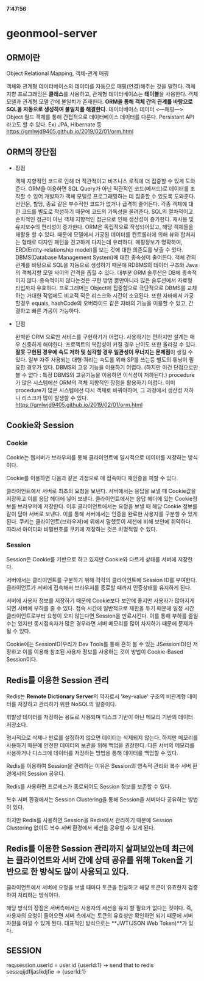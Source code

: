 **7:47:56**

# geonmool-server

## ORM이란

Object Relational Mapping, 객체-관계 매핑

객체와 관계형 데이터베이스의 데이터를 자동으로 매핑(연결)해주는 것을 말한다.
객체 지향 프로그래밍은 **클래스**를 사용하고, 관계형 데이터베이스는 **테이블**을 사용한다.
객체 모델과 관계형 모델 간에 불일치가 존재한다.
**ORM을 통해 객체 간의 관계를 바탕으로 SQL을 자동으로 생성하여 불일치를 해결한다.**
데이터베이스 데이터 <—매핑—> Object 필드
객체를 통해 간접적으로 데이터베이스 데이터를 다룬다.
Persistant API라고도 할 수 있다.
Ex) JPA, Hibernate 등
https://gmlwjd9405.github.io/2019/02/01/orm.html

## ORM의 장단점

- 장점

  객체 지향적인 코드로 인해 더 직관적이고 비즈니스 로직에 더 집중할 수 있게 도와준다.
  ORM을 이용하면 SQL Query가 아닌 직관적인 코드(메서드)로 데이터를 조작할 수 있어 개발자가 객체 모델로 프로그래밍하는 데 집중할 수 있도록 도와준다.
  선언문, 할당, 종료 같은 부수적인 코드가 없거나 급격히 줄어든다.
  각종 객체에 대한 코드를 별도로 작성하기 때문에 코드의 가독성을 올려준다.
  SQL의 절차적이고 순차적인 접근이 아닌 객체 지향적인 접근으로 인해 생산성이 증가한다.
  재사용 및 유지보수의 편리성이 증가한다.
  ORM은 독립적으로 작성되어있고, 해당 객체들을 재활용 할 수 있다.
  때문에 모델에서 가공된 데이터를 컨트롤러에 의해 뷰와 합쳐지는 형태로 디자인 패턴을 견고하게 다지는데 유리하다.
  매핑정보가 명확하여, ERD(Entity-relationship model)를 보는 것에 대한 의존도를 낮출 수 있다.
  DBMS​(Database Management System)에 대한 종속성이 줄어든다.
  객체 간의 관계를 바탕으로 SQL을 자동으로 생성하기 때문에 RDBMS의 데이터 구조와 Java의 객체지향 모델 사이의 간격을 좁힐 수 있다.
  대부분 ORM 솔루션은 DB에 종속적이지 않다.
  종속적이지 않다는것은 구현 방법 뿐만아니라 많은 솔루션에서 자료형 타입까지 유효하다.
  프로그래머는 Object에 집중함으로 극단적으로 DBMS를 교체하는 거대한 작업에도 비교적 적은 리스크와 시간이 소요된다.
  또한 자바에서 가공할경우 equals, hashCode의 오버라이드 같은 자바의 기능을 이용할 수 있고, 간결하고 빠른 가공이 가능하다.

- 단점

  완벽한 ORM 으로만 서비스를 구현하기가 어렵다.
  사용하기는 편하지만 설계는 매우 신중하게 해야한다.
  프로젝트의 복잡성이 커질 경우 난이도 또한 올라갈 수 있다.
  **잘못 구현된 경우에 속도 저하 및 심각할 경우 일관성이 무너지는 문제점**이 생길 수 있다.
  일부 자주 사용되는 대형 쿼리는 속도를 위해 SP를 쓰는등 별도의 튜닝이 필요한 경우가 있다.
  DBMS의 고유 기능을 이용하기 어렵다. (하지만 이건 단점으로만 볼 수 없다 : 특정 DBMS의 고유기능을 이용하면 이식성이 저하된다.)
  procedure가 많은 시스템에선 ORM의 객체 지향적인 장점을 활용하기 어렵다.
  이미 procedure가 많은 시스템에선 다시 객체로 바꿔야하며, 그 과정에서 생산성 저하나 리스크가 많이 발생할 수 있다.
  https://gmlwjd9405.github.io/2019/02/01/orm.html

## Cookie와 Session

### Cookie

Cookie는 웹서버가 브라우저를 통해 클라이언트에 일시적으로 데이터를 저장하는 방식이다.

Cookie를 이용하면 다음과 같은 과정으로 매 접속마다 재인증을 피할 수 있다.

클라이언트에서 서버로 최초의 요청을 보낸다.
서버에서는 응답을 보낼 때 Cookie값을 저장하고 이를 응답 헤더에 넣어 보낸다.
클라이언트에서는 응답 헤더에 있는 Cookie정보를 브라우저에 저장한다.
이후 클라이언트에서는 요청을 보낼 때 해당 Cookie 정보를 같이 담아 서버로 보낸다. 이를 통해 서버에서는 인증을 완료한 사용자를 구분할 수 있게 된다.
쿠키는 클라이언트(브라우저)에 위에서 말했듯이 세션에 비해 보안에 취약하다. 따라서 아이디와 비밀번호를 쿠키에 저장하는 것은 치명적일 수 있다.

### Session

Session은 Cookie를 기반으로 하고 있지만 Cookie와 다르게 상태를 서버에 저장한다.

서버에서는 클라이언트를 구분하기 위해 각각의 클라이언트에 Session ID를 부여한다. 클라이언트가 서버에 접속해서 브라우저를 종료할 때까지 인증상태를 유지하게 된다.

서버에 사용자 정보를 저장하기 때문에 Cookie보다 보안에 좋지만 사용자가 많아지게 되면 서버에 부하를 줄 수 있다.
접속 시간에 일반적으로 제한을 두기 때문에 일정 시간 클라이언트로부터 요청이 오지 않는다면 Session을 만료시킨다. 이를 통해 부하를 줄일 수는 있지만 동시접속자가 많은 경우라면 서버 메모리를 많이 차지하기 때문에 문제가 될 수 있다.

Cookie에는 SessionID(우리가 Dev Tools를 통해 흔히 볼 수 있는 JSessionID)만 저장하고 이를 이용해 참조된 사용자 정보를 사용하는 것이 방법이 Cookie-Based Session이다.

## Redis를 이용한 Session 관리

Redis는 **Remote Dictionary Server**의 약자로서 'key-value' 구조의 비관계형 데이터를 저장하고 관리하기 위한 NoSQL의 일종이다.

휘발성 데이터를 저장하는 용도로 사용되며 디스크 기반이 아닌 메모리 기반의 데이터 저장소다.

명시적으로 삭제나 만료를 설정하지 않으면 데이터는 삭제되지 않는다. 하지만 메모리를 사용하기 때문에 안전한 데이터의 보관을 위해 백업을 권장한다. 다른 서버의 메모리를 사용하거나 디스크에 데이터를 저장하는 방법을 통해 데이터를 백업할 수 있다.

Redis를 이용하여 Session을 관리하는 이유은 Session의 영속적 관리와 복수 서버 환경에서의 Session 공유다.

Redis를 사용하면 프로세스가 종료되어도 Session 정보를 보존할 수 있다.

복수 서버 환경에서는 Session Clustering을 통해 Session을 서버마다 공유하는 방법이 있다.

하지만 Redis를 사용하면 Session을 Redis에서 관리하기 때문에 Session Clustering 없이도 복수 서버 환경에서 세션을 공유할 수 있게 된다.

## Redis를 이용한 Session 관리까지 살펴보았는데 최근에는 클라이언트와 서버 간에 상태 공유를 위해 Token을 기반으로 한 방식도 많이 사용되고 있다.

클라이언트에서 서버에 요청을 보낼 때마다 토큰을 전달하고 해당 토큰이 유효한지 검증하여 처리하는 방식이다.

해당 방식의 장점은 서버측에서는 사용자의 세션을 유지 할 필요가 없다는 것이다. 즉, 사용자의 요청이 들어오면 서버 측에서는 토큰의 유효성만 확인하면 되기 때문에 서버 자원을 아낄 수 있게 된다. 대표적인 방식으로는 **JWT(JSON Web Token)**가 있다.

## SESSION

req.session.userId = user.id
{userId:1} -> send that to redis
sess:qijdfljaslkdjfie -> {userId:1}
